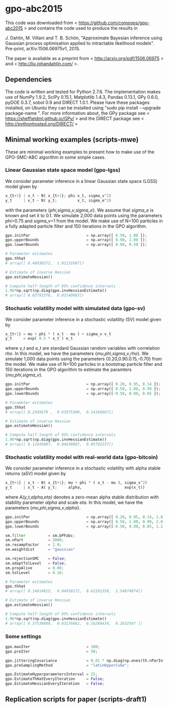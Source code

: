 # gpo-abc2015
This code was downloaded from < https://github.com/compops/gpo-abc2015 > and contains the code used to produce the results in

J. Dahlin, M. Villani and  T. B. Schön, "Approximate Bayesian inference using Gaussian process optimisation applied to intractable likelihood models". Pre-print, arXiv:1506.06975v1, 2015.

The paper is available as a preprint from < http://arxiv.org/pdf/1506.06975 > and < http://liu.johandahlin.com/ >.

## Dependencies

The code is written and tested for Python 2.7.6. The implementation makes use of NumPy 1.9.2, SciPy 0.15.1, Matplotlib 1.4.3, Pandas 0.13.1, GPy 0.6.0, pyDOE 0.3.7, sobol 0.9 and DIRECT 1.0.1. Please have these packages installed, on Ubuntu they can be installed using "sudo pip install --upgrade package-name ". For more information about, the GPy package see < https://sheffieldml.github.io/GPy/ > and the DIRECT package see < http://pythonhosted.org/DIRECT/ >

## Minimal working examples (scripts-mwe)

These are minimal working examples to present how to make use of the GPO-SMC-ABC algorithm in some simple cases.

### Linear Gaussian state space model (gpo-lgss)
We consider parameter inference in a linear Gaussian state space (LGSS) model given by 
``` python
x_{t+1} | x_t ~ N( x_{t+1}; phi x_t, sigma_v^2)
y_t     | x_t ~ N( y_t;         x_t, sigma_e^2)
```
with the parameters {*phi*,*sigma_v*,*sigma_e*}. We assume that *sigma_e* is known and set it to 0.1. We simulate 2,000 data points using the parameters *phi*=0.75 and *sigma_v*=1 from the model. We make use of N=100 particles in a fully adapted particle filter and 150 iterations in the GPO algorithm. 

``` python
gpo.initPar                         = np.array([ 0.50, 1.00 ]);
gpo.upperBounds                     = np.array([ 0.90, 2.00 ]);
gpo.lowerBounds                     = np.array([ 0.00, 0.50 ]);
```

``` python
# Parameter estimates
gpo.thhat
# array([ 0.49938272,  1.01131687])

# Estimate of inverse Hessian
gpo.estimateHessian()

# Compute half-length of 95% confidence intervals
1.96*np.sqrt(np.diag(gpo.invHessianEstimate))
# array([ 0.03792376,  0.03140083])
```

### Stochastic volatility model with simulated data (gpo-sv)
We consider parameter inference in a stochastic volatility (SV) model given by 
``` python
x_{t+1} = mu + phi * ( x_t - mu ) + sigma_v v_t
y_t     = exp( 0.5 * x_t ) e_t
```
where *v_t* and *e_t* are standard Gaussian random variables with correlation *rho*. In this model, we have the parameters {*mu*,*phi*,*sigma_v*,*rho*}. We simulate 1,000 data points using the parameters {0.20,0.90.0.15,-0.70} from the model. We make use of N=100 particles in a bootstrap particle filter and 150 iterations in the GPO algorithm to estimate the paramters {*mu*,*phi*,*sigma_v*}.

``` python
gpo.initPar                         = np.array([ 0.20, 0.95, 0.14 ]);
gpo.upperBounds                     = np.array([ 0.50, 1.00, 0.50 ]);
gpo.lowerBounds                     = np.array([-0.50, 0.80, 0.05 ]);
```

``` python
# Parameter estimates
gpo.thhat
# array([ 0.2345679 ,  0.91975309,  0.14166667])

# Estimate of inverse Hessian
gpo.estimateHessian()

# Compute half-length of 95% confidence intervals
1.96*np.sqrt(np.diag(gpo.invHessianEstimate))
# array([ 0.12445807,  0.04638067,  0.05792237])
```

### Stochastic volatility model with real-world data (gpo-bitcoin)
We consider parameter inference in a stochastic volatility with alpha stable returns (aSV) model given by 
``` python
x_{t+1} | x_t ~ N( x_{t+1}; mu + phi * ( x_t - mu ), sigma_v^2)
y_t     | x_t ~ A( y_t;     alpha,                   exp(x_t))
```
where *A(y_t,alpha,eta)* denotes a zero-mean alpha stable distribution with stability parameter *alpha* and scale *eta*.  In this model, we have the parameters {*mu*,*phi*,*sigma_v*,*alpha*}.

``` python
gpo.initPar                         = np.array([ 0.20, 0.95, 0.14, 1.8 ]);
gpo.upperBounds                     = np.array([ 0.50, 1.00, 0.90, 2.0 ]);
gpo.lowerBounds                     = np.array([-0.50, 0.80, 0.05, 1.2 ]);
```

``` python
sm.filter          = sm.bPFabc;
sm.nPart           = 2000;
sm.resampFactor    = 2.0;
sm.weightdist      = "gaussian"

sm.rejectionSMC    = False;
sm.adaptTolLevel   = False;
sm.propAlive       = 0.00;
sm.tolLevel        = 0.10;
```

``` python
# Parameter estimates
gpo.thhat
# array([ 0.14814815,  0.94938272,  0.62191358,  1.54074074])

# Estimate of inverse Hessian
gpo.estimateHessian()

# Compute half-length of 95% confidence intervals
1.96*np.sqrt(np.diag(gpo.invHessianEstimate))
# array([ 0.37539896,  0.03176862,  0.16280434,  0.1632567 ])
```

### Some settings
``` python
gpo.maxIter                         = 100;
gpo.preIter                         = 50;

gpo.jitteringCovariance             = 0.01 * np.diag(np.ones(th.nParInference));
gpo.preSamplingMethod               = "latinHyperCube";

gpo.EstimateHyperparametersInterval = 25;
gpo.EstimateThHatEveryIteration     = False;
gpo.EstimateHessianEveryIteration   = False;
```


## Replication scripts for paper (scripts-draft1)

